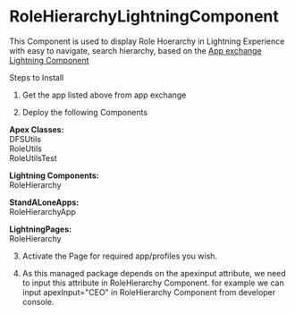 # RoleHierarchyLightningComponent

This Component is used to display Role Hoerarchy in Lightning Experience with easy to navigate, search hierarchy, based on the <a href="https://appexchange.salesforce.com/listingDetail?listingId=a0N30000000q7G6EAI">App exchange Lightning Component</a> 

Steps to Install

1) Get the app listed above from app exchange

2) Deploy the following Components 

  <b>Apex Classes:</b><br/>
  DFSUtils<br/>
  RoleUtils<br/>
  RoleUtilsTest<br/>


  <b>Lightning Components:</b><br/>
  RoleHierarchy<br/>

  <b>StandALoneApps:</b><br/>
  RoleHierarchyApp<br/>

  <b>LightningPages:</b><br/>
  RoleHierarchy<br/>


3) Activate the Page for required app/profiles you wish.

4) As this managed package depends on the apexinput attribute, we need to input this attribute in RoleHierarchy Component.
for example we can input apexInput="CEO" in RoleHierarchy Component from developer console.

